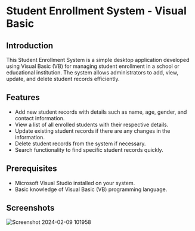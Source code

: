 # Student Enrollment System - Visual Basic

## Introduction
This Student Enrollment System is a simple desktop application developed using Visual Basic (VB) for managing student enrollment in a school or educational institution. The system allows administrators to add, view, update, and delete student records efficiently.

## Features
- Add new student records with details such as name, age, gender, and contact information.
- View a list of all enrolled students with their respective details.
- Update existing student records if there are any changes in the information.
- Delete student records from the system if necessary.
- Search functionality to find specific student records quickly.

## Prerequisites
- Microsoft Visual Studio installed on your system.
- Basic knowledge of Visual Basic (VB) programming language.

## Screenshots
![Screenshot 2024-02-09 101958](https://github.com/Swanky25/StudentEnrollment/assets/107227460/11571253-5562-406a-b306-d373fcdcc8df)
